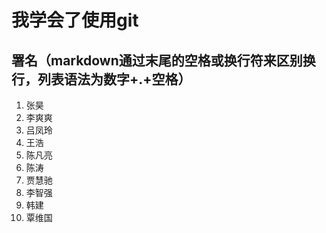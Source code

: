 ﻿# 我学会了使用git
## 署名（markdown通过末尾的空格或换行符来区别换行，列表语法为数字+.+空格）
1. 张昊
2. 李爽爽  
3. 吕凤玲  
4. 王浩
5. 陈凡亮
6. 陈涛
7. 贾慧驰
8. 李智强
9. 韩建
10. 覃维国
